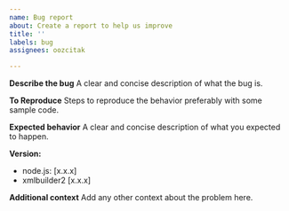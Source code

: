 ```yaml
---
name: Bug report
about: Create a report to help us improve
title: ''
labels: bug
assignees: oozcitak

---
```


**Describe the bug**
A clear and concise description of what the bug is.

**To Reproduce**
Steps to reproduce the behavior preferably with some sample code.

**Expected behavior**
A clear and concise description of what you expected to happen.

**Version:**
 - node.js: [x.x.x]
 - xmlbuilder2 [x.x.x]

**Additional context**
Add any other context about the problem here.
